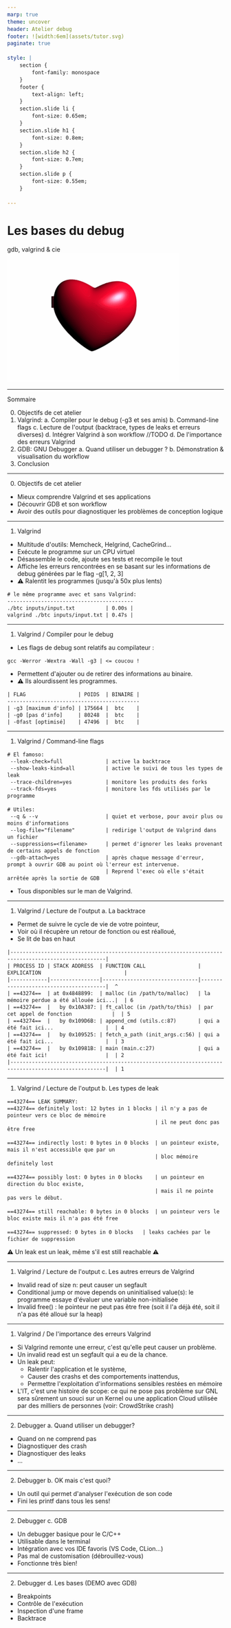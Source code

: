 ```yaml
---
marp: true
theme: uncover
header: Atelier debug
footer: ![width:6em](assets/tutor.svg)
paginate: true

style: |
    section {
        font-family: monospace
    }
    footer {
        text-align: left;
    }
    section.slide li {
        font-size: 0.65em;
    }
    section.slide h1 {
        font-size: 0.8em;
    }
    section.slide h2 {
        font-size: 0.7em;
    }
    section.slide p {
        font-size: 0.55em;
    }

---
```

# Les bases du debug
gdb, valgrind & cie
![width:8em](assets/gnu_my_beloved.gif)

---
<!-- _class: slide -->
Sommaire

0. Objectifs de cet atelier
1. Valgrind:
    a. Compiler pour le debug (-g3 et ses amis)
    b. Command-line flags
    c. Lecture de l'output (backtrace, types de leaks et erreurs diverses)
    d. Intégrer Valgrind à son workflow //TODO
    d. De l'importance des erreurs Valgrind
2. GDB: GNU Debugger
    a. Quand utiliser un debugger ?
    b. Démonstration & visualisation du workflow
3. Conclusion

---
<!-- _class: slide -->
0) Objectifs de cet atelier

- Mieux comprendre Valgrind et ses applications
- Découvrir GDB et son workflow
- Avoir des outils pour diagnostiquer les problèmes de conception logique

---
<!-- _class: slide -->
<!--- Valgrind c'est plus que seulement Memcheck -->

1) Valgrind
- Multitude d'outils: Memcheck, Helgrind, CacheGrind...
- Exécute le programme sur un CPU virtuel
- Désassemble le code, ajoute ses tests et recompile le tout
- Affiche les erreurs rencontrées en se basant sur les informations de debug générées par le flag -g[1, 2, 3]
- ⚠️ Ralentit les programmes (jusqu'à 50x plus lents)

```
# le même programme avec et sans Valgrind:
-----------------------------------------
./btc inputs/input.txt          | 0.00s |
valgrind ./btc inputs/input.txt | 0.47s |
```
---
<!-- _class: slide -->
1) Valgrind / Compiler pour le debug

- Les flags de debug sont relatifs au compilateur :

```
gcc -Werror -Wextra -Wall -g3 | <= coucou !
```

- Permettent d'ajouter ou de retirer des informations au binaire.
- ⚠️ Ils alourdissent les programmes.

```
| FLAG                 | POIDS  | BINAIRE |
-------------------------------------------
| -g3 [maximum d'info] | 175664 |  btc    |
| -g0 [pas d'info]     | 80248  |  btc    |
| -0fast [optimisé]    | 47496  |  btc    |
```

---
<!-- _class: slide -->
1) Valgrind / Command-line flags

```
# El famoso:
 --leak-check=full              | active la backtrace
 --show-leaks-kind=all          | active le suivi de tous les types de leak
 --trace-children=yes           | monitore les produits des forks
 --track-fds=yes                | monitore les fds utilisés par le programme

# Utiles:
 --q & --v                      | quiet et verbose, pour avoir plus ou moins d'informations
 --log-file="filename"          | redirige l'output de Valgrind dans un fichier
 --suppressions=<filename>      | permet d'ignorer les leaks provenant de certains appels de fonction
 --gdb-attach=yes               | après chaque message d'erreur, prompt à ouvrir GDB au point où l'erreur est intervenue. 
                                | Reprend l'exec où elle s'était arrêtée après la sortie de GDB
```

- Tous disponibles sur le man de Valgrind.

---
<!-- _class: slide -->
1) Valgrind / Lecture de l'output
a. La backtrace
- Permet de suivre le cycle de vie de votre pointeur,
- Voir où il récupère un retour de fonction ou est réalloué,
- Se lit de bas en haut

```
|-----------------------------------------------------------------------------------------------------|
| PROCESS ID | STACK ADDRESS  | FUNCTION CALL                 | EXPLICATION                           |
|------------|----------------|-------------------------------|---------------------------------------|  ^
| ==43274==  | at 0x4848899:  | malloc (in /path/to/malloc)   | la mémoire perdue a été allouée ici...|  | 6
| ==43274==  |   by 0x10A387: | ft_calloc (in /path/to/this)  | par cet appel de fonction             |  | 5
| ==43274==  |   by 0x109D6B: | append_cmd (utils.c:87)       | qui a été fait ici...                 |  | 4
| ==43274==  |   by 0x109525: | fetch_a_path (init_args.c:56) | qui a été fait ici...                 |  | 3
| ==43274==  |   by 0x10981B: | main (main.c:27)              | qui a été fait ici!                   |  | 2
|-----------------------------------------------------------------------------------------------------|  | 1

```

---
<!-- _class: slide -->
1) Valgrind / Lecture de l'output
b. Les types de leak
```
==43274== LEAK SUMMARY:
==43274== definitely lost: 12 bytes in 1 blocks	| il n'y a pas de pointeur vers ce bloc de mémoire
                                                | il ne peut donc pas être free

==43274== indirectly lost: 0 bytes in 0 blocks 	| un pointeur existe, mais il n'est accessible que par un
                                                | bloc mémoire definitely lost

==43274== possibly lost: 0 bytes in 0 blocks	| un pointeur en direction du bloc existe, 
                                                | mais il ne pointe pas vers le début.

==43274== still reachable: 0 bytes in 0 blocks	| un pointeur vers le bloc existe mais il n'a pas été free

==43274== suppressed: 0 bytes in 0 blocks	| leaks cachées par le fichier de suppression
```
⚠️ Un leak est un leak, même s'il est still reachable ⚠️ 

---
<!-- _class: slide -->
1) Valgrind / Lecture de l'output
c. Les autres erreurs de Valgrind

- Invalid read of size n: peut causer un segfault
- Conditional jump or move depends on uninitialised value(s): le programme essaye d'évaluer une variable non-initialisée
- Invalid free() : le pointeur ne peut pas être free (soit il l'a déjà été, soit il n'a pas été alloué sur la heap)

---
<!-- _class: slide -->
1) Valgrind / De l'importance des erreurs Valgrind

- Si Valgrind remonte une erreur, c'est qu'elle peut causer un problème.
- Un invalid read est un segfault qui a eu de la chance.
- Un leak peut:
    - Ralentir l'application et le système,
    - Causer des crashs et des comportements inattendus,
    - Permettre l'exploitation d'informations sensibles restées en mémoire
- L'IT, c'est une histoire de scope: ce qui ne pose pas problème sur GNL sera sûrement un souci sur un Kernel ou une application Cloud utilisée par des milliers de personnes (voir: CrowdStrike crash)

---
<!-- _class: slide -->
2) Debugger
a. Quand utiliser un debugger?

- Quand on ne comprend pas
- Diagnostiquer des crash
- Diagnostiquer des leaks
- ...

---
<!-- _class: slide -->
2) Debugger
b. OK mais c'est quoi?

- Un outil qui permet d'analyser l'exécution de son code
- Fini les printf dans tous les sens!

---
<!-- _class: slide -->
2) Debugger
c. GDB

- Un debugger basique pour le C/C++
- Utilisable dans le terminal
- Intégration avec vos IDE favoris (VS Code, CLion...)
- Pas mal de customisation (débrouillez-vous)
- Fonctionne très bien!

---
<!-- _class: slide -->
2) Debugger
d. Les bases (DEMO avec GDB)

- Breakpoints
- Contrôle de l'exécution
- Inspection d'une frame
- Backtrace
